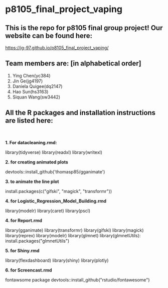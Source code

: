# p8105_final_project_vaping

## This is the repo for p8105 final group project! Our website can be found here:
   https://jg-97.github.io/p8105_final_project_vaping/
<br>  
   
## Team members are: [in alphabetical order]
1. Ying Chen(yc384)
2. Jin Ge(jg4197)
3. Daniela Quigee(dq2147)
4. Hao Sun(hs3163)
5. Siquan Wang(sw3442) 

## All the R packages and installation instructions are listed here:
<br>

**1. For datacleaning.rmd:** 

   library(tidyverse)
   library(readxl)
   library(writexl)
<br>

**2. for creating animated plots**

   devtools::install_github('thomasp85/gganimate')
<br>  

**3. to animate the line plot**

   install.packages(c("gifski", "magick", "transformr")) 
<br>

**4. for Logistic_Regression_Model_Building.rmd**

   library(modelr)
   library(caret)
   library(pscl)
<br>

**4. for Report.rmd**

   library(gganimate)
   library(transformr)
   library(gifski)
   library(magick)
   library(reprex)
   library(modelr)
   library(glmnet)
   library(glmnetUtils): install.packages("glmnetUtils")
<br>

**5. for Shiny.rmd**

   library(flexdashboard)
   library(shiny)
   library(plotly)
<br>

**6. for Screencast.rmd**

   fontawsome package
   devtools::install_github("rstudio/fontawesome")
   
   

